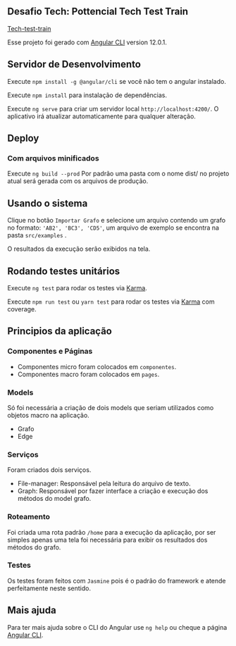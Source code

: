 ## Desafio Tech: Pottencial Tech Test Train

[Tech-test-train](https://gitlab.com/Pottencial/tech-test-train)

Esse projeto foi gerado com [Angular CLI](https://github.com/angular/angular-cli) version 12.0.1.
## Servidor de Desenvolvimento

Execute `npm install -g @angular/cli` se você não tem o angular instalado.

Execute `npm install` para instalação de dependências.

Execute `ng serve` para criar um servidor local `http://localhost:4200/`. O aplicativo irá atualizar automaticamente para qualquer alteração.

## Deploy

### Com arquivos minificados

Execute `ng build --prod` Por padrão uma pasta com o nome dist/ no projeto atual será gerada com os arquivos de produção.

## Usando o sistema

Clique no botão `Importar Grafo` e selecione um arquivo contendo um grafo no formato: `'AB2', 'BC3', 'CD5'`, um arquivo de exemplo se encontra na pasta `src/examples` .

O resultados da execução serão exibidos na tela.

## Rodando testes unitários

Execute `ng test` para rodar os testes via [Karma](https://karma-runner.github.io).

Execute `npm run test` ou `yarn test` para rodar os testes via [Karma](https://karma-runner.github.io) com coverage.

## Principios da aplicação

### Componentes e Páginas

- Componentes micro foram colocados em `componentes`.
- Componentes macro foram colocados em `pages`. 

### Models
Só foi necessária a criação de dois models que seriam utilizados como objetos macro na aplicação.
- Grafo
- Edge

### Serviços
Foram criados dois serviços.
- File-manager: Responsável pela leitura do arquivo de texto.
- Graph: Responsável por fazer interface a criação e execução dos métodos do model grafo.
### Roteamento

Foi criada uma rota padrão `/home` para a execução da aplicação, por ser simples apenas uma tela foi necessária para exibir os resultados dos métodos do grafo.

### Testes

Os testes foram feitos com `Jasmine` pois é o padrão do framework e atende perfeitamente neste sentido.
## Mais ajuda

Para ter mais ajuda sobre o CLI do Angular use `ng help` ou cheque a página [Angular CLI](https://angular.io/cli).
